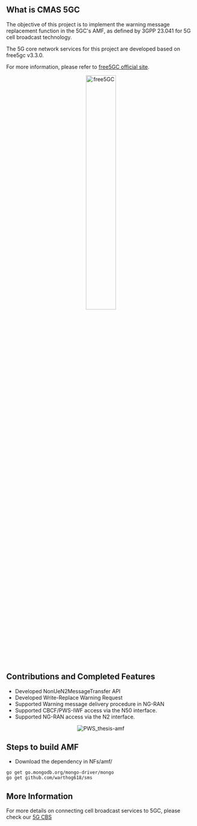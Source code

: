 ## What is CMAS 5GC

The objective of this project is to implement the warning message replacement function in the 5GC's AMF, as defined by 3GPP 23.041 for 5G cell broadcast technology.

The 5G core network services for this project are developed based on free5gc v3.3.0.

For more information, please refer to [free5GC official site](https://free5gc.org/).

<p align="center">
<a href="https://free5gc.org"><img width="40%" src="https://forum.free5gc.org/uploads/default/original/1X/324695bfc6481bd556c11018f2834086cf5ec645.png" alt="free5GC"/></a>
</p>


## Contributions and Completed Features

* Developed NonUeN2MessageTransfer API 
* Developed Write-Replace Warning Request 
* Supported Warning message delivery procedure in NG-RAN 
* Supported CBCF/PWS-IWF access via the N50 interface.
* Supported NG-RAN access via the N2 interface.

<p align="center">
  <img src="https://github.com/anna092/cmas5gc/assets/113874435/5ef0537b-e56d-48b0-94c9-188329b1b5a7" alt="PWS_thesis-amf"/> 
</p>

## Steps to build AMF
* Download the dependency in NFs/amf/
```
go get go.mongodb.org/mongo-driver/mongo
go get github.com/warthog618/sms

```

## More Information

For more details on connecting cell broadcast services to 5GC, please check our [5G CBS](https://github.com/anna092/cbs5g.git)
